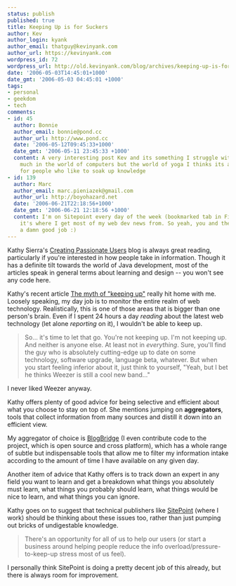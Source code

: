 ```yaml
---
status: publish
published: true
title: Keeping Up is for Suckers
author: Kev
author_login: kyank
author_email: thatguy@kevinyank.com
author_url: https://kevinyank.com
wordpress_id: 72
wordpress_url: http://old.kevinyank.com/blog/archives/keeping-up-is-for-suckers/
date: '2006-05-03T14:45:01+1000'
date_gmt: '2006-05-03 04:45:01 +1000'
tags:
- personal
- geekdom
- tech
comments:
- id: 45
  author: Bonnie
  author_email: bonnie@pond.cc
  author_url: http://www.pond.cc
  date: '2006-05-12T09:45:33+1000'
  date_gmt: '2006-05-11 23:45:33 +1000'
  content: A very interesting post Kev and its something I struggle with too, no so
    much in the world of computers but the world of yoga I thinks its a comment problem
    for people who like to soak up knowledge
- id: 139
  author: Marc
  author_email: marc.pieniazek@gmail.com
  author_url: http://boyohazard.net
  date: '2006-06-21T22:18:56+1000'
  date_gmt: '2006-06-21 12:18:56 +1000'
  content: I'm on Sitepoint every day of the week (bookmarked tab in Firefox) and
    it's where I get most of my web dev news from. So yeah, you and the team are doing
    a damn good job :)
---
```

<p>Kathy Sierra's <a href="http://headrush.typepad.com/creating_passionate_users/">Creating Passionate Users</a> blog is always great reading, particularly if you're interested in how people take in information. Though it has a definite tilt towards the world of Java development, most of the articles speak in general terms about learning and design -- you won't see any code here.</p>
<p>Kathy's recent article <a href="http://headrush.typepad.com/creating_passionate_users/2006/04/the_myth_of_kee.html">The myth of "keeping up"</a> really hit home with me. Loosely speaking, my day job is to monitor the entire realm of web technology. Realistically, this is one of those areas that is bigger than one person's brain. Even if I spent 24 hours a day <em>reading</em> about the latest web technology (let alone <em>reporting</em> on it), I wouldn't be able to keep up.</p>
<blockquote><p>So... it's time to let that go. You're not keeping up. I'm not keeping up. And neither is anyone else. At least not in <em>everything</em>. Sure, you'll find the guy who is absolutely cutting-edge up to date on some technology, software upgrade, language beta, whatever. But when you start feeling inferior about it, just think to yourself, "Yeah, but I bet he thinks Weezer is still a cool new band..."</p></blockquote>
<p>I never liked Weezer anyway.</p>
<p>Kathy offers plenty of good advice for being selective and efficient about what you choose to stay on top of. She mentions jumping on <strong>aggregators</strong>, tools that collect information from many sources and distill it down into an efficient view.</p>
<p>My aggregator of choice is <a href="http://www.blogbridge.com/">BlogBridge</a> (I even contribute code to the project, which is open source and cross platform), which has a whole range of subtle but indispensable tools that allow me to filter my information intake according to the amount of time I have available on any given day.</p>
<p>Another item of advice that Kathy offers is to track down an expert in any field you want to learn and get a breakdown what things you absolutely must learn, what things you probably should learn, what things would be nice to learn, and what things you can ignore.</p>
<p>Kathy goes on to suggest that technical publishers like <a href="http://www.sitepoint.com/">SitePoint</a> (where I work) should be thinking about these issues too, rather than just pumping out bricks of undigestable knowledge.</p>
<blockquote><p>There's an opportunity for all of us to help our users (or start a business around helping people reduce the info overload/pressure-to-keep-up stress most of us feel).</p></blockquote>
<p>I personally think SitePoint is doing a pretty decent job of this already, but there is always room for improvement.</p>
